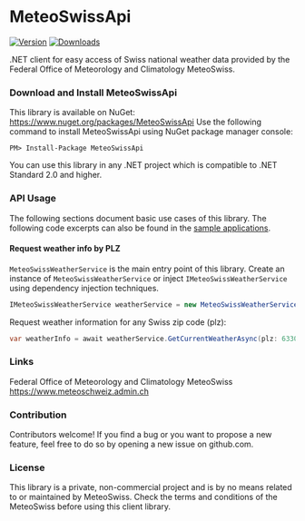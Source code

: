 # MeteoSwissApi
[![Version](https://img.shields.io/nuget/v/MeteoSwissApi.svg)](https://www.nuget.org/packages/MeteoSwissApi)  [![Downloads](https://img.shields.io/nuget/dt/MeteoSwissApi.svg)](https://www.nuget.org/packages/MeteoSwissApi)

.NET client for easy access of Swiss national weather data provided by the Federal Office of Meteorology and Climatology MeteoSwiss.

### Download and Install MeteoSwissApi
This library is available on NuGet: https://www.nuget.org/packages/MeteoSwissApi
Use the following command to install MeteoSwissApi using NuGet package manager console:

    PM> Install-Package MeteoSwissApi

You can use this library in any .NET project which is compatible to .NET Standard 2.0 and higher.

### API Usage
The following sections document basic use cases of this library. The following code excerpts can also be found in the [sample applications](https://github.com/thomasgalliker/MeteoSwissApi/tree/develop/Samples).

#### Request weather info by PLZ
`MeteoSwissWeatherService` is the main entry point of this library. Create an instance of `MeteoSwissWeatherService` or inject `IMeteoSwissWeatherService` using dependency injection techniques.
```C#
IMeteoSwissWeatherService weatherService = new MeteoSwissWeatherService(logger, weatherServiceConfiguration);
```
Request weather information for any Swiss zip code (plz):
```C#
var weatherInfo = await weatherService.GetCurrentWeatherAsync(plz: 6330);
```

### Links
Federal Office of Meteorology and Climatology MeteoSwiss
https://www.meteoschweiz.admin.ch

### Contribution
Contributors welcome! If you find a bug or you want to propose a new feature, feel free to do so by opening a new issue on github.com.

### License
This library is a private, non-commercial project and is by no means related to or maintained by MeteoSwiss.
Check the terms and conditions of the MeteoSwiss before using this client library.
